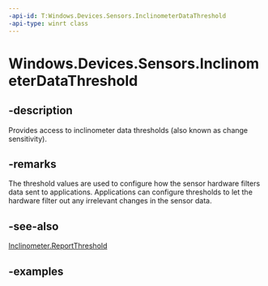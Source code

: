 ```yaml
---
-api-id: T:Windows.Devices.Sensors.InclinometerDataThreshold
-api-type: winrt class
---
```


<!-- Class syntax.
public class InclinometerDataThreshold 
-->

# Windows.Devices.Sensors.InclinometerDataThreshold

## -description

Provides access to inclinometer data thresholds (also known as change sensitivity).

## -remarks

The threshold values are used to configure how the sensor hardware filters data sent to applications. Applications can configure thresholds to let the hardware filter out any irrelevant changes in the sensor data.

## -see-also

[Inclinometer.ReportThreshold](inclinometer_reportthreshold.md)

## -examples
